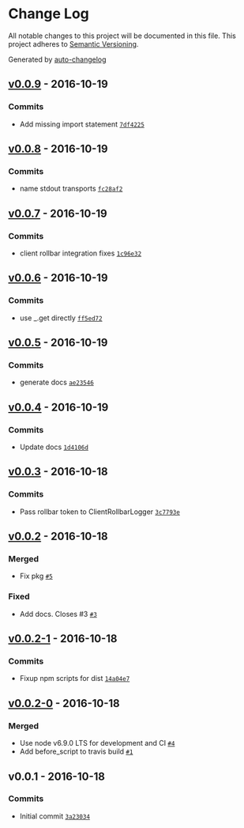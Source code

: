 # Change Log
All notable changes to this project will be documented in this file. This project adheres to [Semantic Versioning](http://semver.org/).

Generated by [auto-changelog](https://github.com/CookPete/auto-changelog)


## [v0.0.9](https://github.com/wework/we-js-logger/compare/v0.0.8...v0.0.9) - 2016-10-19

### Commits
* Add missing import statement [`7df4225`](https://github.com/wework/we-js-logger/commit/7df42251c1e07f9c7cbdd6ab5f9634a1dfcfeed3)


## [v0.0.8](https://github.com/wework/we-js-logger/compare/v0.0.7...v0.0.8) - 2016-10-19

### Commits
* name stdout transports [`fc28af2`](https://github.com/wework/we-js-logger/commit/fc28af21e5197e73de124fbc86e6e612270b8f18)


## [v0.0.7](https://github.com/wework/we-js-logger/compare/v0.0.6...v0.0.7) - 2016-10-19

### Commits
* client rollbar integration fixes [`1c96e32`](https://github.com/wework/we-js-logger/commit/1c96e32cf27d1f4f970d726d5dd7b0197ed13d83)


## [v0.0.6](https://github.com/wework/we-js-logger/compare/v0.0.5...v0.0.6) - 2016-10-19

### Commits
* use _.get directly [`ff5ed72`](https://github.com/wework/we-js-logger/commit/ff5ed722e99156387e74178b911f9452345c4a6f)


## [v0.0.5](https://github.com/wework/we-js-logger/compare/v0.0.4...v0.0.5) - 2016-10-19

### Commits
* generate docs [`ae23546`](https://github.com/wework/we-js-logger/commit/ae2354626e00f65aa5feb15e5da0217f4d826179)


## [v0.0.4](https://github.com/wework/we-js-logger/compare/v0.0.3...v0.0.4) - 2016-10-19

### Commits
* Update docs [`1d4106d`](https://github.com/wework/we-js-logger/commit/1d4106d13e9597a55513ec44bf914e5b4108f980)


## [v0.0.3](https://github.com/wework/we-js-logger/compare/v0.0.2...v0.0.3) - 2016-10-18

### Commits
* Pass rollbar token to ClientRollbarLogger [`3c7793e`](https://github.com/wework/we-js-logger/commit/3c7793e08716fe44134c82f6f79bcb29b3e03364)


## [v0.0.2](https://github.com/wework/we-js-logger/compare/v0.0.2-1...v0.0.2) - 2016-10-18

### Merged
* Fix pkg [`#5`](https://github.com/wework/we-js-logger/pull/5)

### Fixed
* Add docs. Closes #3 [`#3`](https://github.com/wework/we-js-logger/issues/3)


## [v0.0.2-1](https://github.com/wework/we-js-logger/compare/v0.0.2-0...v0.0.2-1) - 2016-10-18

### Commits
* Fixup npm scripts for dist [`14a04e7`](https://github.com/wework/we-js-logger/commit/14a04e7da7e060818ffa089cd70d5dc3cd835389)


## [v0.0.2-0](https://github.com/wework/we-js-logger/compare/v0.0.1...v0.0.2-0) - 2016-10-18

### Merged
* Use node v6.9.0 LTS for development and CI [`#4`](https://github.com/wework/we-js-logger/pull/4)
* Add before_script to travis build [`#1`](https://github.com/wework/we-js-logger/pull/1)


## v0.0.1 - 2016-10-18

### Commits
* Initial commit [`3a23034`](https://github.com/wework/we-js-logger/commit/3a23034cfa419603ca14ab2e472d2a348d3bee06)
